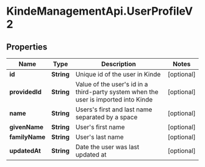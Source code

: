 # KindeManagementApi.UserProfileV2

## Properties

Name | Type | Description | Notes
------------ | ------------- | ------------- | -------------
**id** | **String** | Unique id of the user in Kinde | [optional] 
**providedId** | **String** | Value of the user&#39;s id in a third-party system when the user is imported into Kinde | [optional] 
**name** | **String** | Users&#39;s first and last name separated by a space | [optional] 
**givenName** | **String** | User&#39;s first name | [optional] 
**familyName** | **String** | User&#39;s last name | [optional] 
**updatedAt** | **String** | Date the user was last updated at | [optional] 


